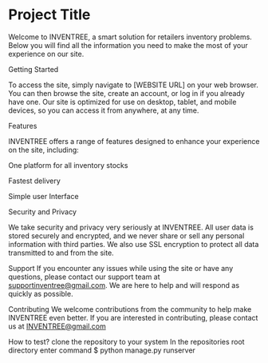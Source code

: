 # Project Title

Welcome to INVENTREE, a smart solution for retailers inventory problems. Below you will find all the information you need to make the most of your experience on our site.

Getting Started

To access the site, simply navigate to [WEBSITE URL] on your web browser. You can then browse the site, create an account, or log in if you already have one. Our site is optimized for use on desktop, tablet, and mobile devices, so you can access it from anywhere, at any time.

Features

INVENTREE offers a range of features designed to enhance your experience on the site, including:

One platform for all inventory stocks 

Fastest delivery

Simple user Interface


Security and Privacy

We take security and privacy very seriously at INVENTREE. All user data is stored securely and encrypted, and we never share or sell any personal information with third parties. We also use SSL encryption to protect all data transmitted to and from the site.

Support
If you encounter any issues while using the site or have any questions, please contact our support team at  supportinventree@gmail.com. We are here to help and will respond as quickly as possible.

Contributing
We welcome contributions from the community to help make INVENTREE  even better. If you are interested in contributing, please contact us at INVENTREE@gmail.com

How to test?
clone the repository to your system
In the repositories root directory enter command
$ python manage.py runserver
